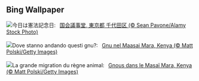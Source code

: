 ## Bing Wallpaper
![](https://www.bing.com/th?id=OHR.Constitution2023_JA-JP2079590135_UHD.jpg&w=1000)今日は憲法記念日:&nbsp;&ensp;[国会議事堂, 東京都 千代田区 (© Sean Pavone/Alamy Stock Photo)](https://www.bing.com/th?id=OHR.Constitution2023_JA-JP2079590135_UHD.jpg)
<br><br/>
![](https://www.bing.com/th?id=OHR.ThreeWildebeest_IT-IT3805881299_UHD.jpg&w=1000)Dove stanno andando questi gnu?:&nbsp;&ensp;[Gnu nel Maasai Mara, Kenya (© Matt Polski/Getty Images)](https://www.bing.com/th?id=OHR.ThreeWildebeest_IT-IT3805881299_UHD.jpg)
<br><br/>
![](https://www.bing.com/th?id=OHR.ThreeWildebeest_FR-FR9059959513_UHD.jpg&w=1000)La grande migration du règne animal:&nbsp;&ensp;[Gnous dans le Masaï Mara, Kenya (© Matt Polski/Getty Images)](https://www.bing.com/th?id=OHR.ThreeWildebeest_FR-FR9059959513_UHD.jpg)
<br><br/>
